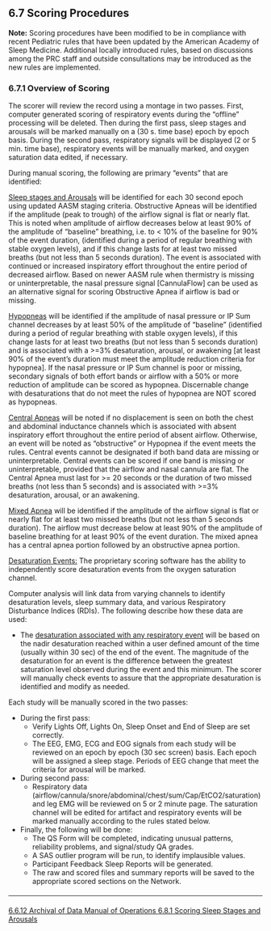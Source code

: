 ## 6.7 Scoring Procedures

<div class="bs-callout bs-callout-info">
  <strong>Note:</strong> Scoring procedures have been modified to be in compliance with recent Pediatric rules that have been updated by the American Academy of Sleep Medicine. Additional locally introduced rules, based on discussions among the PRC staff and outside consultations may be introduced as the new rules are implemented.
</div>

### 6.7.1 Overview of Scoring

The scorer will review the record using a montage in two passes. First, computer generated scoring of respiratory events during the “offline” processing will be deleted. Then during the first pass, sleep stages and arousals will be marked manually on a (30 s. time base) epoch by epoch basis. During the second pass, respiratory signals will be displayed (2 or 5 min. time base), respiratory events will be manually marked, and oxygen saturation data edited, if necessary.

During manual scoring, the following are primary “events” that are identified:

<u>Sleep stages and Arousals</u> will be identified for each 30 second epoch using updated AASM staging criteria. Obstructive Apneas will be identified if the amplitude (peak to trough) of the airflow signal is flat or nearly flat. This is noted when amplitude of airflow decreases below at least 90% of the amplitude of “baseline” breathing, i.e. to < 10% of the baseline for 90% of the event duration, (identified during a period of regular breathing with stable oxygen levels), and if this change lasts for at least two missed breaths (but not less than 5 seconds duration). The event is associated with continued or increased inspiratory effort throughout the entire period of decreased airflow. Based on newer AASM rule when thermistry is missing or uninterpretable, the nasal pressure signal [CannulaFlow] can be used as an alternative signal for scoring Obstructive Apnea if airflow is bad or missing.

<u>Hypopneas</u> will be identified if the amplitude of nasal pressure or IP Sum channel decreases by at least 50% of the amplitude of “baseline” (identified during a period of regular breathing with stable oxygen levels), if this change lasts for at least two breaths (but not less than 5 seconds duration) and is associated with a >=3% desaturation, arousal, or awakening [at least 90% of the event’s duration must meet the amplitude reduction criteria for hypopnea]. If the nasal pressure or IP Sum channel is poor or missing, secondary signals of both effort bands or airflow with a 50% or more reduction of amplitude can be scored as hypopnea. Discernable change with desaturations that do not meet the rules of hypopnea are NOT scored as hypopneas.

<u>Central Apneas</u> will be noted if no displacement is seen on both the chest and abdominal inductance channels which is associated with absent inspiratory effort throughout the entire period of absent airflow. Otherwise, an event will be noted as “obstructive” or Hypopnea if the event meets the rules. Central events cannot be designated if both band data are missing or uninterpretable. Central events can be scored if one band is missing or uninterpretable, provided that the airflow and nasal cannula are flat. The Central Apnea must last for >= 20 seconds or the duration of two missed breaths (not less than 5 seconds) and is associated with >=3% desaturation, arousal, or an awakening.

<u>Mixed Apnea</u> will be identified if the amplitude of the airflow signal is flat or nearly flat for at least two missed breaths (but not less than 5 seconds duration). The airflow must decrease below at least 90% of the amplitude of baseline breathing for at least 90% of the event duration. The mixed apnea has a central apnea portion followed by an obstructive apnea portion.

<u>Desaturation Events:</u> The proprietary scoring software has the ability to independently score desaturation events from the oxygen saturation channel.

Computer analysis will link data from varying channels to identify desaturation levels, sleep summary data, and various Respiratory Disturbance Indices (RDIs). The following describe how these data are used:

- The <u>desaturation associated with any respiratory event</u> will be based on the nadir desaturation reached within a user defined amount of the time (usually within 30 sec) of the end of the event. The magnitude of the desaturation for an event is the difference between the greatest saturation level observed during the event and this minimum. The scorer will manually check events to assure that the appropriate desaturation is identified and modify as needed.


Each study will be manually scored in the two passes:

- During the first pass:
    - Verify Lights Off, Lights On, Sleep Onset and End of Sleep are set correctly.
    - The EEG, EMG, ECG and EOG signals from each study will be reviewed on an epoch by epoch (30 sec screen) basis. Each epoch will be assigned a sleep stage. Periods of EEG change that meet the criteria for arousal will be marked.
- During second pass:
    - Respiratory data (airflow/cannula/snore/abdominal/chest/sum/Cap/EtCO2/saturation) and leg EMG will be reviewed on 5 or 2 minute page. The saturation channel will be edited for artifact and respiratory events will be marked manually according to the rules stated below.
- Finally, the following will be done:
    - The QS Form will be completed, indicating unusual patterns, reliability problems, and signal/study QA grades.
    - A SAS outlier program will be run, to identify implausible values.
    - Participant Feedback Sleep Reports will be generated.
    - The raw and scored files and summary reports will be saved to the appropriate scored sections on the Network.

<hr class="soften" style="margin-top: 20px;margin-bottom: 20px;"/>

<div class="center">
<div class="btn-group">
  <a href=":pages_path:/manuals/polysomnography-reading-center/6-06-12-archival-of-data.md" class="btn btn-default">
    <span class="glyphicon glyphicon-chevron-left"></span>
    6.6.12 Archival of Data
  </a>

  <a href=":pages_path:/manuals/polysomnography-reading-center/6-00-mop-toc.md" class="btn btn-default">
    <span class="glyphicon glyphicon-chevron-up"></span>
    Manual of Operations
  </a>

  <a href=":pages_path:/manuals/polysomnography-reading-center/6-08-01-scoring-sleep-stages-and-arousals.md" class="btn btn-success">
    6.8.1 Scoring Sleep Stages and Arousals
    <span class="glyphicon glyphicon-chevron-right"></span>
  </a>
</div>
</div>
